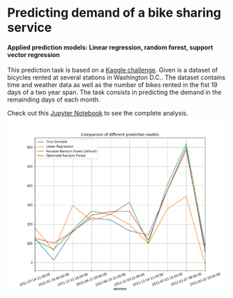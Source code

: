 # Predicting demand of a bike sharing service

#### Applied prediction models: Linear regression, random forest, support vector regression 

This prediction task is based on a [Kaggle challenge](https://www.kaggle.com/c/bike-sharing-demand). Given is a dataset of bicycles rented at several stations in Washington D.C.. The dataset contains time and weather data as well as the number of bikes rented in the fist 19 days of a two year span. The task consists in predicting the demand in the remainding days of each month. 

Check out this [Jupyter Notebook](https://github.com/xaverdorner/bike_share_demand_forecast/blob/master/Bike_project_final.ipynb) to see the complete analysis.
![forecast_comparison](https://github.com/xaverdorner/bike_share_demand_forecast/blob/master/bike_prediction_comparison.png)
